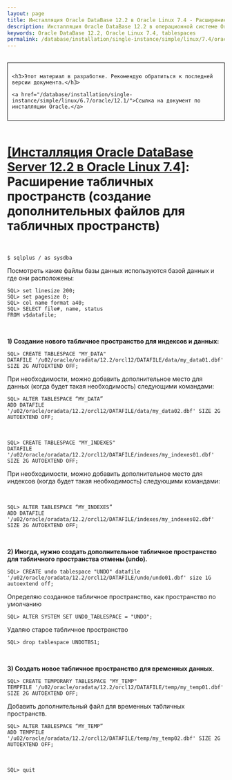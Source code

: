 ```yaml
---
layout: page
title: Инсталляция Oracle DataBase 12.2 в Oracle Linux 7.4 - Расширение табличных пространств (создание дополнительных файлов для табличных пространств)
description: Инсталляция Oracle DataBase 12.2 в операционной системе Oracle Linux 7.4 - Расширение табличных пространств (создание дополнительных файлов для табличных пространств)
keywords: Oracle DataBase 12.2, Oracle Linux 7.4, tablespaces
permalink: /database/installation/single-instance/simple/linux/7.4/oracle/12.2/oracle-additionals-datafiles/
---
```


<br/>

<div style="padding:10px; border:thin solid black;">

    <h3>Этот материал в разработке. Рекомендую обратиться к последней версии документа.</h3>

    <a href="/database/installation/single-instance/simple/linux/6.7/oracle/12.1/">Ссылка на документ по инсталляции Oracle.</a>

</div>

<br/>

# <a href="/database/installation/single-instance/simple/linux/7.4/oracle/12.2/">[Инсталляция Oracle DataBase Server 12.2 в Oracle Linux 7.4]</a>: Расширение табличных пространств (создание дополнительных файлов для табличных пространств)

<br/>

    $ sqlplus / as sysdba

Посмотреть какие файлы базы данных используются базой данных и где они расположены:

    SQL> set linesize 200;
    SQL> set pagesize 0;
    SQL> col name format a40;
    SQL> SELECT file#, name, status
    FROM v$datafile;

<br/>

**1) Создание нового табличное пространство для индексов и данных:**

    SQL> CREATE TABLESPACE "MY_DATA"
    DATAFILE '/u02/oracle/oradata/12.2/orcl12/DATAFILE/data/my_data01.dbf' SIZE 2G AUTOEXTEND OFF;

При необходимости, можно добавить дополнительное место для данных (когда будет такая необходимость) следующими командами:

    SQL> ALTER TABLESPACE “MY_DATA”
    ADD DATAFILE  '/u02/oracle/oradata/12.2/orcl12/DATAFILE/data/my_data02.dbf' SIZE 2G AUTOEXTEND OFF;

<br/>

    SQL> CREATE TABLESPACE "MY_INDEXES"
    DATAFILE '/u02/oracle/oradata/12.2/orcl12/DATAFILE/indexes/my_indexes01.dbf' SIZE 2G AUTOEXTEND OFF;

При необходимости, можно добавить дополнительное место для индексов (когда будет такая необходимость) следующими командами:

<br/>

    SQL> ALTER TABLESPACE “MY_INDEXES”
    ADD DATAFILE  '/u02/oracle/oradata/12.2/orcl12/DATAFILE/indexes/my_indexes02.dbf' SIZE 2G AUTOEXTEND OFF;

<br/>

**2) Иногда, нужно создать дополнительное табличное пространство для табличного пространства отмены (undo).**

    SQL> CREATE undo tablespace "UNDO" datafile '/u02/oracle/oradata/12.2/orcl12/DATAFILE/undo/undo01.dbf' size 1G autoextend off;

Определяю созданное табличное пространство, как пространство по умолчанию

    SQL> ALTER SYSTEM SET UNDO_TABLESPACE = "UNDO";

Удаляю старое табличное пространство

    SQL> drop tablespace UNDOTBS1;

<br/>

**3) Создать новое табличное пространство для временных данных.**

    SQL> CREATE TEMPORARY TABLESPACE "MY_TEMP"
    TEMPFILE '/u02/oracle/oradata/12.2/orcl12/DATAFILE/temp/my_temp01.dbf' SIZE 2G AUTOEXTEND OFF;

Добавить дополнительный файл для временных табличных пространств.

    SQL> ALTER TABLESPACE “MY_TEMP”
    ADD TEMPFILE '/u02/oracle/oradata/12.2/orcl12/DATAFILE/temp/my_temp02.dbf' SIZE 2G AUTOEXTEND OFF;

<br/>

    SQL> quit
